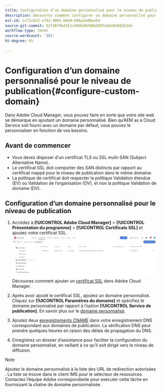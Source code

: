 ```yaml
---
title: Configuration d’un domaine personnalisé pour le niveau de publication
description: Découvrez comment configurer un domaine personnalisé pour le niveau de publication dans Adobe Cloud Manager.
exl-id: cc71c8c5-cf42-4092-b0e0-646a2ed0ee54
source-git-commit: 32fdbf9b4151c949b307d8bd587ade163682b2e5
workflow-type: tm+mt
source-wordcount: '261'
ht-degree: 6%

---
```


# Configuration d’un domaine personnalisé pour le niveau de publication{#configure-custom-domain}

Dans Adobe Cloud Manager, vous pouvez faire en sorte que votre site web se démarque en ajoutant un domaine personnalisé. Bien qu’AEM as a Cloud Service soit fourni avec un domaine par défaut, vous pouvez le personnaliser en fonction de vos besoins.

## Avant de commencer

* Vous devez disposer d&#39;un certificat TLS ou SSL multi-SAN (Subject Alternative Name).
* Le certificat SSL doit comporter des SAN distincts par rapport au certificat mappé pour le niveau de publication dans le même domaine.
* La politique de certificat doit respecter la politique Validation étendue (EV) ou Validation de l’organisation (OV), et non la politique Validation de domaine (DV).


## Configuration d’un domaine personnalisé pour le niveau de publication

1. Accédez à **[!UICONTROL Adobe Cloud Manager]** > **[!UICONTROL Présentation du programme]** > **[!UICONTROL Certificats SSL]** et ajoutez votre certificat SSL.
   ![image](/help/assets/assets/ssl-certificate.png)
Découvrez comment ajouter un [certificat SSL](/help/implementing/cloud-manager/managing-ssl-certifications/add-ssl-certificate.md) dans Adobe Cloud Manager.

1. Après avoir ajouté le certificat SSL, ajoutez un domaine personnalisé. Cliquez sur **[!UICONTROL Paramètres du domaine]** et spécifiez le domaine personnalisé par rapport à l’option **[!UICONTROL Service de publication]**.
En savoir plus sur le [domaine personnalisé](/help/implementing/cloud-manager/custom-domain-names/add-custom-domain-name.md).

1. Ajoutez deux [enregistrements CNAME](/help/implementing/cloud-manager/custom-domain-names/add-custom-domain-name.md) dans votre enregistrement DNS correspondant aux domaines de publication.
La vérification DNS peut prendre quelques heures en raison des délais de propagation du DNS.

1. Enregistrez un dossier d’assistance pour faciliter la configuration du domaine personnalisé, en veillant à ce qu’il soit dirigé vers le niveau de diffusion.

>[!NOTE]
>
>Ajoutez le domaine personnalisé à la liste des URL de redirection autorisées . La liste se trouve dans le client IMS pour le sélecteur de ressources.<br>Contactez l’équipe Adobe correspondante pour exécuter cette tâche en fournissant la chaîne de domaine personnalisée.
